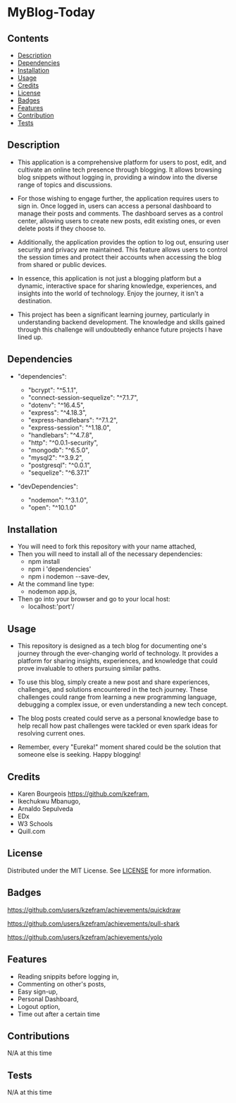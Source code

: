 # MyBlog-Today

## Contents
- [Description](#description)
- [Dependencies](#require)
- [Installation](#installation)
- [Usage](#usage)
- [Credits](#credits)
- [License](#license)
- [Badges](#badges)
- [Features](#features)
- [Contribution](#contribution)
- [Tests](#tests)

## Description

- This application is a comprehensive platform for users to post, edit, and cultivate an online tech presence through blogging. It allows browsing blog snippets without logging in, providing a window into the diverse range of topics and discussions.

- For those wishing to engage further, the application requires users to sign in. Once logged in, users can access a personal dashboard to manage their posts and comments. The dashboard serves as a control center, allowing users to create new posts, edit existing ones, or even delete posts if they choose to.

- Additionally, the application provides the option to log out, ensuring user security and privacy are maintained. This feature allows users to control the session times and protect their accounts when accessing the blog from shared or public devices.

- In essence, this application is not just a blogging platform but a dynamic, interactive space for sharing knowledge, experiences, and insights into the world of technology. Enjoy the journey, it isn't a destination. 

- This project has been a significant learning journey, particularly in understanding backend development. The knowledge and skills gained through this challenge will undoubtedly enhance future projects I have lined up. 

## Dependencies

- "dependencies": 
    - "bcrypt": "^5.1.1",
    - "connect-session-sequelize": "^7.1.7",
    - "dotenv": "^16.4.5",
    - "express": "^4.18.3",
    - "express-handlebars": "^7.1.2",
    - "express-session": "^1.18.0",
    - "handlebars": "^4.7.8",
    - "http": "^0.0.1-security",
    - "mongodb": "^6.5.0",
    - "mysql2": "^3.9.2",
    - "postgresql": "^0.0.1",
    - "sequelize": "^6.37.1"

- "devDependencies": 
    - "nodemon": "^3.1.0",
    - "open": "^10.1.0" 

## Installation

- You will need to fork this repository with your name attached,
- Then you will need to install all of the necessary dependencies:
    - npm install
    - npm i 'dependencies'
    - npm i nodemon --save-dev,
- At the command line type:
    - nodemon app.js,
- Then go into your browser and go to your local host:
    - localhost:'port'/

## Usage

- This repository is designed as a tech blog for documenting one's journey through the ever-changing world of technology. It provides a platform for sharing insights, experiences, and knowledge that could prove invaluable to others pursuing similar paths.

- To use this blog, simply create a new post and share experiences, challenges, and solutions encountered in the tech journey. These challenges could range from learning a new programming language, debugging a complex issue, or even understanding a new tech concept.

- The blog posts created could serve as a personal knowledge base to help recall how past challenges were tackled or even spark ideas for resolving current ones.

- Remember, every "Eureka!" moment shared could be the solution that someone else is seeking. Happy blogging!

## Credits

- Karen Bourgeois https://github.com/kzefram,
- Ikechukwu Mbanugo,
- Arnaldo Sepulveda
- EDx
- W3 Schools
- Quill.com

## License

Distributed under the MIT License. See [LICENSE](https://github.com/kzefram/MyBlog-Today?tab=MIT-1-ov-file) for more information.

## Badges

https://github.com/users/kzefram/achievements/quickdraw 

https://github.com/users/kzefram/achievements/pull-shark 

https://github.com/users/kzefram/achievements/yolo 

## Features

- Reading snippits before logging in, 
- Commenting on other's posts, 
- Easy sign-up,
- Personal Dashboard,
- Logout option,
- Time out after a certain time

## Contributions

N/A at this time

## Tests

N/A at this time

